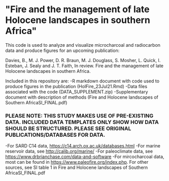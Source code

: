 # "Fire and the management of late Holocene landscapes in southern Africa"
This code is used to analyze and visualize microcharcoal and radiocarbon data and produce figures for an upcoming publication: 

Davies, B., M. J. Power, D. R. Braun, M. J. Douglass, S. Mosher, L. Quick, I. Esteban, J. Sealy and J. T. Faith, In review. Fire and the management of late Holocene landscapes in southern Africa. 

Included in this repository are:
-R markdown document with code used to produce figures in the publication (HolFire_23Jul21.Rmd)
-Data files associated with the code (DATA_SUPPLEMENT.zip)
-Supplementary document with description of methods (Fire and Holocene landscapes of Southern AfricaSI_FINAL.pdf)

### PLEASE NOTE: THIS STUDY MAKES USE OF PRE-EXISTING DATA. INCLUDED DATA TEMPLATES ONLY SHOW HOW DATA SHOULD BE STRUCTURED. PLEASE SEE ORIGINAL PUBLICATIONS/DATABASES FOR DATA.
-For SARD C14 data, https://c14.arch.ox.ac.uk/databases.html
-For marine reservoir data, see http://calib.org/marine/ 
-For paleoclimate data, see https://www.drbrianchase.com/data-and-software
-For mircocharcoal data, most can be found in https://www.paleofire.org/index.php. For other sources, see SI table 1 in Fire and Holocene landscapes of Southern AfricaSI_FINAL.pdf
